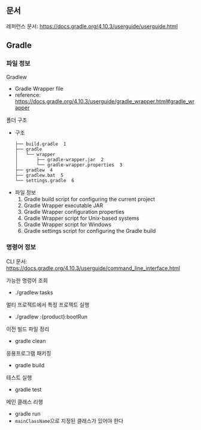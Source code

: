 ## 문서
레퍼런스 문서: https://docs.gradle.org/4.10.3/userguide/userguide.html

## Gradle
### 파일 정보
Gradlew
- Gradle Wrapper file 
- reference: https://docs.gradle.org/4.10.3/userguide/gradle_wrapper.html#gradle_wrapper

폴더 구조
- 구조
    ~~~
    ├── build.gradle  1
    ├── gradle
    │   └── wrapper
    │       ├── gradle-wrapper.jar  2
    │       └── gradle-wrapper.properties  3
    ├── gradlew  4
    ├── gradlew.bat  5
    └── settings.gradle  6
    ~~~
- 파일 정보
   1. Gradle build script for configuring the current project
   2. Gradle Wrapper executable JAR
   3. Gradle Wrapper configuration properties
   4. Gradle Wrapper script for Unix-based systems
   5. Gradle Wrapper script for Windows
   6. Gradle settings script for configuring the Gradle build


### 명령어 정보
CLI 문서: https://docs.gradle.org/4.10.3/userguide/command_line_interface.html

가능한 명렁어 조회
- ./gradlew tasks

멀티 프로젝트에서 특정 프로젝트 실행
- ./gradlew :{product}:bootRun

이전 빌드 파일 정리
- gradle clean

응용프로그램 패키징
- gradle build

테스트 실행
- gradle test

메인 클래스 리행
- gradle run
- `mainClassName`으로 지정된 클래스가 있어야 한다